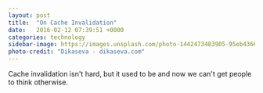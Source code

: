 ```yaml
---
layout: post
title:  "On Cache Invalidation"
date:   2016-02-12 07:39:51 +0000
categories: technology
sidebar-image: https://images.unsplash.com/photo-1442473483905-95eb436675f1?ixlib=rb-0.3.5&q=80&fm=jpg&crop=entropy&w=1080&fit=max&s=d7778ce0edbb8b9d13212138cedab934
photo-credit: "Dikaseva - dikaseva.com"
---
```


Cache invalidation isn't hard, but it used to be and now we can't get people to think otherwise.
